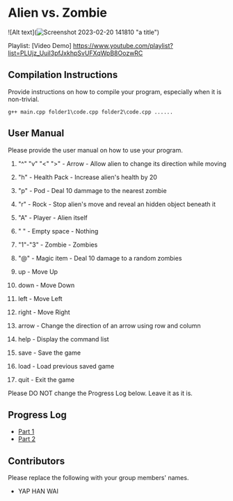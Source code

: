 # Alien vs. Zombie

![Alt text](![Screenshot 2023-02-20 141810](https://user-images.githubusercontent.com/108175607/220026698-0dba9830-f10d-4dfe-a6e7-e68c25af71b8.jpg)
 "a title")

Playlist: [Video Demo] https://www.youtube.com/playlist?list=PLUjz_UuiI3pfJxkhpSvUFXqWpB8OozwRC

## Compilation Instructions

Provide instructions on how to compile your program, especially when it is non-trivial.

```
g++ main.cpp folder1\code.cpp folder2\code.cpp ......
```

## User Manual

Please provide the user manual on how to use your program.

1. "^" "v" "<" ">" - Arrow - Allow alien to change its direction while moving
2. "h" - Health Pack - Increase alien's health by 20
3. "p" - Pod - Deal 10 dammage to the nearest zombie
4. "r" - Rock - Stop alien's move and reveal an hidden object beneath it
5. "A" - Player - Alien itself
6. " " - Empty space - Nothing
7. "1"-"3" - Zombie - Zombies
8. "@" - Magic item - Deal 10 damage to a random zombies

1. up - Move Up
2. down - Move Down
3. left - Move Left
4. right - Move Right
5. arrow - Change the direction of an arrow using row and column
6. help - Display the command list
7. save - Save the game
8. load - Load previous saved game
9. quit - Exit the game

Please DO NOT change the Progress Log below. Leave it as it is.

## Progress Log

- [Part 1](PART1.md)
- [Part 2](PART2.md)

## Contributors

Please replace the following with your group members' names. 

- YAP HAN WAI


